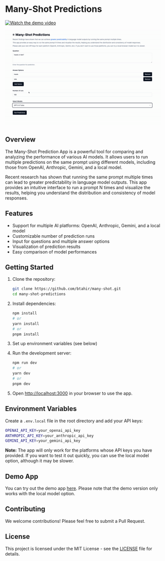 # Many-Shot Predictions

[![Watch the demo video](https://img.shields.io/badge/Watch-Demo%20Video-blue?style=for-the-badge&logo=loom)](https://www.loom.com/share/714872afe1414c94b1ff1a51e34441ca?sid=5a55bf26-bb21-4671-b9ee-b201ff193efd)

![Demo GIF](/public/demo.gif)

## Overview

The Many-Shot Prediction App is a powerful tool for comparing and analyzing the performance of various AI models. It allows users to run multiple predictions on the same prompt using different models, including those from OpenAI, Anthropic, Gemini, and a local model.

Recent research has shown that running the same prompt multiple times can lead to greater predictability in language model outputs. This app provides an intuitive interface to run a prompt N times and visualize the results, helping you understand the distribution and consistency of model responses.

## Features

- Support for multiple AI platforms: OpenAI, Anthropic, Gemini, and a local model
- Customizable number of prediction runs
- Input for questions and multiple answer options
- Visualization of prediction results
- Easy comparison of model performances

## Getting Started

1. Clone the repository:

   ```bash
   git clone https://github.com/btahir/many-shot.git
   cd many-shot-predictions
   ```

2. Install dependencies:

   ```bash
   npm install
   # or
   yarn install
   # or
   pnpm install
   ```

3. Set up environment variables (see below)

4. Run the development server:

   ```bash
   npm run dev
   # or
   yarn dev
   # or
   pnpm dev
   ```

5. Open [http://localhost:3000](http://localhost:3000) in your browser to use the app.

## Environment Variables

Create a `.env.local` file in the root directory and add your API keys:

```bash
OPENAI_API_KEY=your_openai_api_key
ANTHROPIC_API_KEY=your_anthropic_api_key
GEMINI_API_KEY=your_gemini_api_key
```

**Note:** The app will only work for the platforms whose API keys you have provided. If you want to test it out quickly, you can use the local model option, although it may be slower.

## Demo App

You can try out the demo app [here](https://many-shot.vercel.app). Please note that the demo version only works with the local model option.

## Contributing

We welcome contributions! Please feel free to submit a Pull Request.

## License

This project is licensed under the MIT License - see the [LICENSE](LICENSE) file for details.
